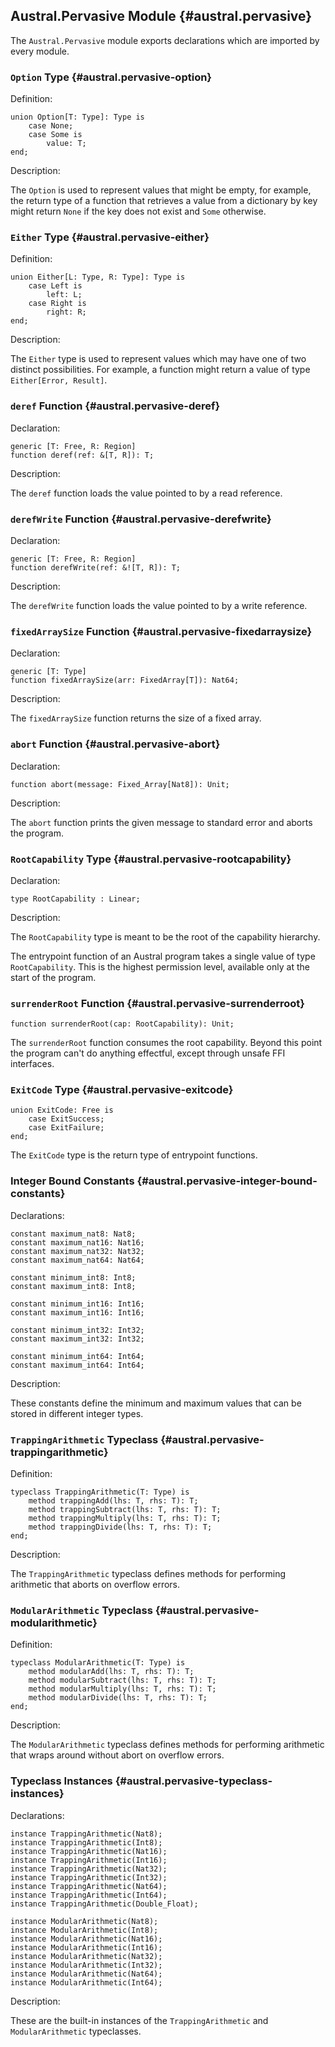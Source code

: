 ## Austral.Pervasive Module {#austral.pervasive}

The `Austral.Pervasive` module exports declarations which are imported by every module.

### `Option` Type {#austral.pervasive-option}

Definition:

```austral
union Option[T: Type]: Type is
    case None;
    case Some is
        value: T;
end;
```

Description:

The `Option` is used to represent values that might be empty, for example, the
return type of a function that retrieves a value from a dictionary by key might
return `None` if the key does not exist and `Some` otherwise.

### `Either` Type {#austral.pervasive-either}

Definition:

```austral
union Either[L: Type, R: Type]: Type is
    case Left is
        left: L;
    case Right is
        right: R;
end;
```

Description:

The `Either` type is used to represent values which may have one of two distinct
possibilities. For example, a function might return a value of type
`Either[Error, Result]`.

### `deref` Function {#austral.pervasive-deref}

Declaration:

```austral
generic [T: Free, R: Region]
function deref(ref: &[T, R]): T;
```

Description:

The `deref` function loads the value pointed to by a read reference.

### `derefWrite` Function {#austral.pervasive-derefwrite}

Declaration:

```austral
generic [T: Free, R: Region]
function derefWrite(ref: &![T, R]): T;
```

Description:

The `derefWrite` function loads the value pointed to by a write reference.

### `fixedArraySize` Function {#austral.pervasive-fixedarraysize}

Declaration:

```austral
generic [T: Type]
function fixedArraySize(arr: FixedArray[T]): Nat64;
```

Description:

The `fixedArraySize` function returns the size of a fixed array.

### `abort` Function {#austral.pervasive-abort}

Declaration:

```austral
function abort(message: Fixed_Array[Nat8]): Unit;
```

Description:

The `abort` function prints the given message to standard error and aborts the
program.

### `RootCapability` Type {#austral.pervasive-rootcapability}

Declaration:

```austral
type RootCapability : Linear;
```

Description:

The `RootCapability` type is meant to be the root of the capability hierarchy.

The entrypoint function of an Austral program takes a single value of type
`RootCapability`. This is the highest permission level, available only at the
start of the program.

### `surrenderRoot` Function {#austral.pervasive-surrenderroot}

```austral
function surrenderRoot(cap: RootCapability): Unit;
```

The `surrenderRoot` function consumes the root capability. Beyond this point the
program can't do anything effectful, except through unsafe FFI interfaces.

### `ExitCode` Type {#austral.pervasive-exitcode}

```austral
union ExitCode: Free is
    case ExitSuccess;
    case ExitFailure;
end;
```

The `ExitCode` type is the return type of entrypoint functions.

### Integer Bound Constants {#austral.pervasive-integer-bound-constants}

Declarations:

```austral
constant maximum_nat8: Nat8;
constant maximum_nat16: Nat16;
constant maximum_nat32: Nat32;
constant maximum_nat64: Nat64;

constant minimum_int8: Int8;
constant maximum_int8: Int8;

constant minimum_int16: Int16;
constant maximum_int16: Int16;

constant minimum_int32: Int32;
constant maximum_int32: Int32;

constant minimum_int64: Int64;
constant maximum_int64: Int64;
```

Description:

These constants define the minimum and maximum values that can be stored in
different integer types.

### `TrappingArithmetic` Typeclass {#austral.pervasive-trappingarithmetic}

Definition:

```austral
typeclass TrappingArithmetic(T: Type) is
    method trappingAdd(lhs: T, rhs: T): T;
    method trappingSubtract(lhs: T, rhs: T): T;
    method trappingMultiply(lhs: T, rhs: T): T;
    method trappingDivide(lhs: T, rhs: T): T;
end;
```

Description:

The `TrappingArithmetic` typeclass defines methods for performing arithmetic
that aborts on overflow errors.

### `ModularArithmetic` Typeclass {#austral.pervasive-modularithmetic}

Definition:

```austral
typeclass ModularArithmetic(T: Type) is
    method modularAdd(lhs: T, rhs: T): T;
    method modularSubtract(lhs: T, rhs: T): T;
    method modularMultiply(lhs: T, rhs: T): T;
    method modularDivide(lhs: T, rhs: T): T;
end;
```

Description:

The `ModularArithmetic` typeclass defines methods for performing arithmetic that
wraps around without abort on overflow errors.

### Typeclass Instances {#austral.pervasive-typeclass-instances}

Declarations:

```austral
instance TrappingArithmetic(Nat8);
instance TrappingArithmetic(Int8);
instance TrappingArithmetic(Nat16);
instance TrappingArithmetic(Int16);
instance TrappingArithmetic(Nat32);
instance TrappingArithmetic(Int32);
instance TrappingArithmetic(Nat64);
instance TrappingArithmetic(Int64);
instance TrappingArithmetic(Double_Float);

instance ModularArithmetic(Nat8);
instance ModularArithmetic(Int8);
instance ModularArithmetic(Nat16);
instance ModularArithmetic(Int16);
instance ModularArithmetic(Nat32);
instance ModularArithmetic(Int32);
instance ModularArithmetic(Nat64);
instance ModularArithmetic(Int64);
```

Description:

These are the built-in instances of the `TrappingArithmetic` and
`ModularArithmetic` typeclasses.
